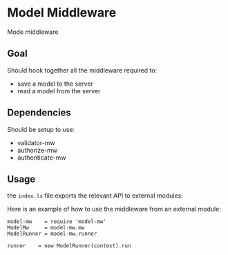 # Model Middleware

Mode middleware

## Goal

Should hook together all the middleware required to:

* save a model to the server
* read a model from the server

## Dependencies

Should be setup to use:

* validator-mw
* authorize-mw
* authenticate-mw

## Usage

the `index.ls` file exports the relevant API to external modules:

Here is an example of how to use the middleware from an external module:

```livescript
model-mw    = require 'model-mw'
ModelMw     = model-mw.mw
ModelRunner = model-mw.runner

runner    = new ModelRunner(context).run
```

